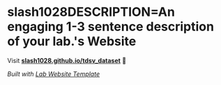 
# slash1028DESCRIPTION=An engaging 1-3 sentence description of your lab.'s Website

Visit **[slash1028.github.io/tdsv_dataset](https://slash1028.github.io/tdsv_dataset)** 🚀

_Built with [Lab Website Template](https://greene-lab.gitbook.io/lab-website-template-docs)_

